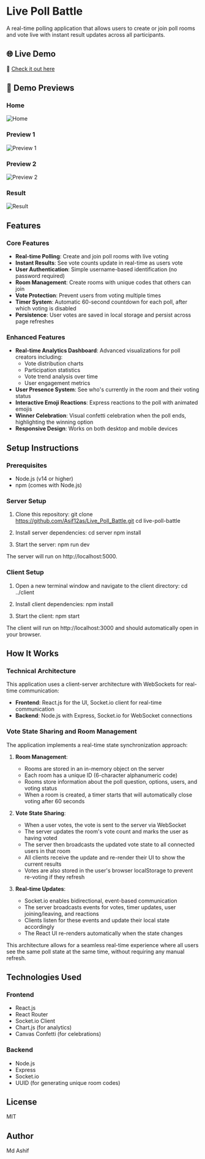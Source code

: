 # Live Poll Battle

A real-time polling application that allows users to create or join poll rooms and vote live with instant result updates across all participants.

## 🌐 Live Demo
🔗 [Check it out here](https://livepollbattle.vercel.app/)

## 📸 Demo Previews

### Home
![Home](./PreviewHome.JPG)

### Preview 1
![Preview 1](./Preview1.JPG)

### Preview 2
![Preview 2](./Preview2.JPG)

### Result
![Result](./Result.JPG)



## Features

### Core Features
- **Real-time Polling**: Create and join poll rooms with live voting
- **Instant Results**: See vote counts update in real-time as users vote
- **User Authentication**: Simple username-based identification (no password required)
- **Room Management**: Create rooms with unique codes that others can join
- **Vote Protection**: Prevent users from voting multiple times
- **Timer System**: Automatic 60-second countdown for each poll, after which voting is disabled
- **Persistence**: User votes are saved in local storage and persist across page refreshes

### Enhanced Features
- **Real-time Analytics Dashboard**: Advanced visualizations for poll creators including:
  - Vote distribution charts
  - Participation statistics
  - Vote trend analysis over time
  - User engagement metrics
- **User Presence System**: See who's currently in the room and their voting status
- **Interactive Emoji Reactions**: Express reactions to the poll with animated emojis
- **Winner Celebration**: Visual confetti celebration when the poll ends, highlighting the winning option
- **Responsive Design**: Works on both desktop and mobile devices

## Setup Instructions

### Prerequisites
- Node.js (v14 or higher)
- npm (comes with Node.js)

### Server Setup
1. Clone this repository:
git clone https://github.com/Asif12as/Live_Poll_Battle.git
cd live-poll-battle

2. Install server dependencies:
cd server
npm install

3. Start the server:
npm run dev

The server will run on http://localhost:5000.

### Client Setup
1. Open a new terminal window and navigate to the client directory:
cd ../client

2. Install client dependencies:
npm install

3. Start the client:
npm start

The client will run on http://localhost:3000 and should automatically open in your browser.

## How It Works

### Technical Architecture

This application uses a client-server architecture with WebSockets for real-time communication:

- **Frontend**: React.js for the UI, Socket.io client for real-time communication
- **Backend**: Node.js with Express, Socket.io for WebSocket connections

### Vote State Sharing and Room Management

The application implements a real-time state synchronization approach:

1. **Room Management**:
   - Rooms are stored in an in-memory object on the server
   - Each room has a unique ID (6-character alphanumeric code)
   - Rooms store information about the poll question, options, users, and voting status
   - When a room is created, a timer starts that will automatically close voting after 60 seconds

2. **Vote State Sharing**:
   - When a user votes, the vote is sent to the server via WebSocket
   - The server updates the room's vote count and marks the user as having voted
   - The server then broadcasts the updated vote state to all connected users in that room
   - All clients receive the update and re-render their UI to show the current results
   - Votes are also stored in the user's browser localStorage to prevent re-voting if they refresh

3. **Real-time Updates**:
   - Socket.io enables bidirectional, event-based communication
   - The server broadcasts events for votes, timer updates, user joining/leaving, and reactions
   - Clients listen for these events and update their local state accordingly
   - The React UI re-renders automatically when the state changes

This architecture allows for a seamless real-time experience where all users see the same poll state at the same time, without requiring any manual refresh.

## Technologies Used

### Frontend
- React.js
- React Router
- Socket.io Client
- Chart.js (for analytics)
- Canvas Confetti (for celebrations)

### Backend
- Node.js
- Express
- Socket.io
- UUID (for generating unique room codes)

## License

MIT

## Author

Md Ashif
